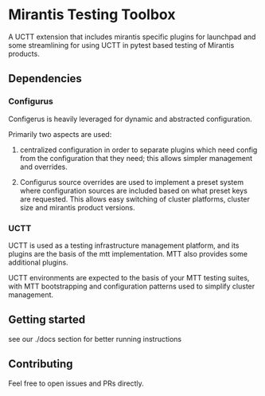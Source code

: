 # Mirantis Testing Toolbox

A UCTT extension that includes mirantis specific plugins for launchpad and some
streamlining for using UCTT in pytest based testing of Mirantis products.

## Dependencies

### Configurus

Configerus is heavily leveraged for dynamic and abstracted configuration.

Primarily two aspects are used:

1. centralized configuration in order to separate plugins which need config from
   the configuration that they need; this allows simpler management and overrides.

2. Configurus source overrides are used to implement a preset system where
   configuration sources are included based on what preset keys are requested.
   This allows easy switching of cluster platforms, cluster size and mirantis
   product versions.

### UCTT

UCTT is used as a testing infrastructure management platform, and its plugins are
the basis of the mtt implementation.  MTT also provides some additional plugins.

UCTT environments are expected to the basis of your MTT testing suites, with
MTT bootstrapping and configuration patterns used to simplify cluster management.

## Getting started

see our ./docs section for better running instructions

## Contributing

Feel free to open issues and PRs directly.
